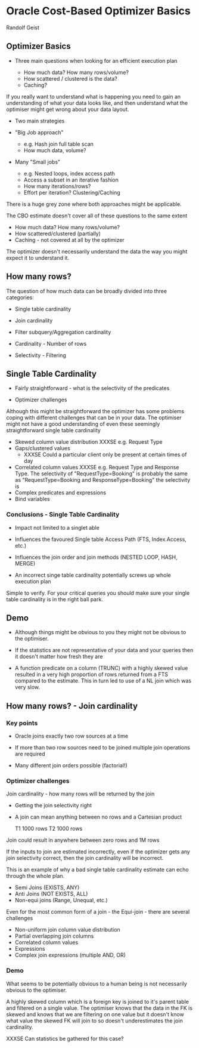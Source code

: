 # Oracle Cost-Based Optimizer Basics
Randolf Geist

## Optimizer Basics

* Three main questions when looking for an efficient execution plan

  * How much data? How many rows/volume?
  * How scattered / clustered is the data?
  * Caching?

If you really want to understand what is happening you need to gain an
understanding of what your data looks like, and then understand what the
optimiser might get wrong about your data layout.

* Two main strategies

* "Big Job approach"
  - e.g. Hash join full table scan
  - How much data, volume?

* Many "Small jobs" 
  - e.g. Nested loops, index access path
  - Access a subset in an iterative fashion
  - How many iterations/rows?
  - Effort per iteration? Clustering/Caching 

There is a huge grey zone where both approaches might be applicable.

The CBO estimate doesn't cover all of these questions to the same extent
  * How much data? How many rows/volume?
  * How scattered/clustered (partially)
  * Caching - not covered at all by the optimizer

The optimizer doesn't necessarily understand the data the way you might expect
it to understand it.

## How many rows?

The question of how much data can be broadly divided into three categories:

* Single table cardinality
* Join cardinality
* Filter subquery/Aggregation cardinality

* Cardinality - Number of rows
* Selectivity - Filtering

## Single Table Cardinality

* Fairly straightforward - what is the selectivity of the predicates

* Optimizer challenges

Although this might be straightforward the optimizer has some problems coping
with different challenges that can be in your data.  The optimiser might not
have a good understanding of even these seemingly straightforward single table
cardinality

  - Skewed column value distribution
    XXXSE e.g. Request Type
  - Gaps/clustered values
    - XXXSE Could a particular client only be present at certain times of day
  - Correlated column values
    XXXSE e.g. Request Type and Response Type.  The selectivity of
"RequestType=Booking" is probably the same as "RequestType=Booking and ResponseType=Booking" the selectivity is 
  - Complex predicates and expressions
  - Bind variables

### Conclusions - Single Table Cardinality

* Impact not limited to a singlet able

* Influences the favoured Single table Access Path (FTS, Index Access, etc.)

* Influences the join order and join methods (NESTED LOOP, HASH, MERGE)

* An incorrect singe table cardinality potentially screws up whole execution
  plan

Simple to verify.  For your critical queries you should make sure your single
table cardinality is in the right ball park.

## Demo

* Although things might be obvious to you they might not be obvious to the
  optimiser.

* If the statistics are not representative of your data and your queries
  then it doesn't matter how fresh they are

* A function predicate on a column (TRUNC) with a highly skewed value resulted in a very high proportion of rows returned from a
  FTS compared to the estimate.  This in turn led to use of a NL join which
was very slow.

## How many rows? - Join cardinality

### Key points 

* Oracle joins exactly two row sources at a time

* If more than two row sources need to be joined multiple join operations are
  required

* Many different join orders possible (factorial!)

### Optimizer challenges

Join cardinality - how many rows will be returned by the join

* Getting the join selectivity right

* A join can mean anything between no rows and a Cartesian product

  T1 1000 rows
  T2 1000 rows

Join could result in anywhere between zero rows and 1M rows

If the inputs to join are estimated incorrectly, even if the optimizer gets any
join selectivity correct, then the join cardinality will be incorrect.

This is an example of why a bad single table cardinality estimate can echo
through the whole plan.

* Semi Joins (EXISTS, ANY)
* Anti Joins (NOT EXISTS, ALL)
* Non-equi joins (Range, Unequal, etc.)

Even for the most common form of a join - the Equi-join - there are several
challenges

* Non-uniform join column value distribution
* Partial overlapping join columns
* Correlated column values
* Expressions
* Complex join expressions (multiple AND, OR)

### Demo

What seems to be potentially obvious to a human being is not necessarily
obvious to the optimiser.

A highly skewed column which is a foreign key is joined to it's parent table
and filtered on a single value.  The optimiser knows that the data in the FK
is skewed and knows that we are filtering on one value but it doesn't know
what value the skewed FK will join to so doesn't underestimates the join
cardinality.

XXXSE Can statistics be gathered for this case?
